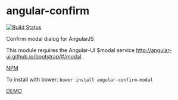 angular-confirm
===============
[![Build Status](https://travis-ci.org/Schlogen/angular-confirm.svg?branch=master)](https://travis-ci.org/Schlogen/angular-confirm)

Confirm modal dialog for AngularJS

This module requires the Angular-UI $modal service http://angular-ui.github.io/bootstrap/#/modal.

[NPM](https://profile.npmjs.com/package/angular-confirm)

To install with bower: `bower install angular-confirm-modal`

[DEMO](http://schlogen.github.io/angular-confirm)
